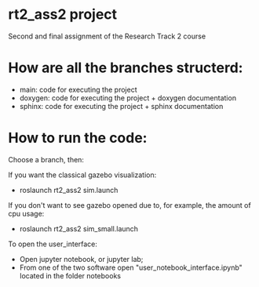 # rt2_ass2 project
Second and final assignment of the Research Track 2 course

# How are all the branches structerd:

- main: code for executing the project 
- doxygen: code for executing the project + doxygen documentation
- sphinx: code for executing the project + sphinx documentation

# How to run the code:

Choose a branch, then: 

If you want the classical gazebo visualization:

- roslaunch rt2_ass2 sim.launch
 
If you don't want to see gazebo opened due to, for example, the amount of cpu usage:
 
- roslaunch rt2_ass2 sim_small.launch
 
To open the user_interface:
  
- Open jupyter notebook, or jupyter lab;
- From one of the two software open "user_notebook_interface.ipynb" located in the folder notebooks
